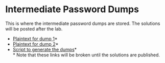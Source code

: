 # Intermediate Password Dumps  

This is where the intermediate password dumps are stored.  The solutions will be posted after the lab.  
* [Plaintext for dump 1](https://github.com/JonZeolla/Presentation_Materials/tree/Password-Cracking_2015-09-24/Intermediate/Password_Dumps/.Solutions/Dump1-Intermediate-Plaintext.txt)\*  
* [Plaintext for dump 2](https://github.com/JonZeolla/Presentation_Materials/tree/Password-Cracking_2015-09-24/Intermediate/Password_Dumps/.Solutions/Dump2-Intermediate-Plaintext.txt)\*  
* [Script to generate the dumps](https://github.com/JonZeolla/Presentation_Materials/tree/Password-Cracking_2015-09-24/Intermediate/Password_Dumps/.Solutions/Gen-Intermediate.sh)\*  
\* Note that these links will be broken until the solutions are published.  

